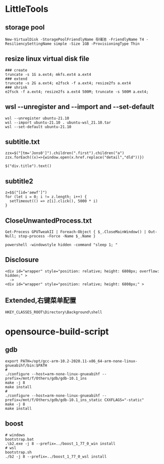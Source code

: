 # LittleTools

## storage pool
```
New-VirtualDisk -StoragePoolFriendlyName 存储池 -FriendlyName T4 -ResiliencySettingName simple -Size 1GB -ProvisioningType Thin
```


## resize linux virtual disk file
```
### create
truncate -s 1G a.ext4; mkfs.ext4 a.ext4
### extend 
truncate -s 2G a.ext4; e2fsck -f a.ext4; resize2fs a.ext4
### shrink 
e2fsck -f a.ext4; resize2fs a.ext4 500M; truncate -s 500M a.ext4;
```

## wsl --unregister and --import and --set-default
```
wsl --unregister ubuntu-21.10
wsl --import ubuntu-21.10 . ubuntu-wsl_21.10.tar
wsl --set-default ubuntu-21.10
```

## subtitle.txt
```
zzx=$("[tm='Jons0']").children(".first").children("a")  
zzx.forEach((x)=>{window.open(x.href.replace("detail","dld"))})

$("div.title").text()
```
  
## subtitle2
```
z=$$("[id='aewf']")  
for (let i = 0; i != z.length; i++) {  
  setTimeout(() => z[i].click(), 5000 * i)  
}
```

## CloseUnwantedProcess.txt
```
Get-Process GPUTweakII | Foreach-Object { $_.CloseMainWindow() | Out-Null; stop-process -Force -Name $_.Name }

powershell -windowstyle hidden -command "sleep 1; "
```

## Disclosure
```
<div id="wrapper" style="position: relative; height: 6808px; overflow: hidden;" >
  ->
<div id="wrapper" style="position: relative; height: 6808px;" >
```

## Extended,右键菜单配置
```
HKEY_CLASSES_ROOT\Directory\Background\shell
```

# opensource-build-script

## gdb
```
export PATH=/opt/gcc-arm-10.2-2020.11-x86_64-arm-none-linux-gnueabihf/bin:$PATH
#
./configure --host=arm-none-linux-gnueabihf --prefix=/mnt/f/Others/gdb/gdb-10.1_ins
make -j 8
make install
#
./configure --host=arm-none-linux-gnueabihf --prefix=/mnt/f/Others/gdb/gdb-10.1_ins_static CXXFLAGS="-static"
make -j 8
make install
```

## boost
```
# windows
bootstrap.bat
.\b2.exe -j 8 --prefix=../boost_1_77_0_win install
# wsl
bootstrap.sh
./b2 -j 8 --prefix=../boost_1_77_0_wsl install
```
